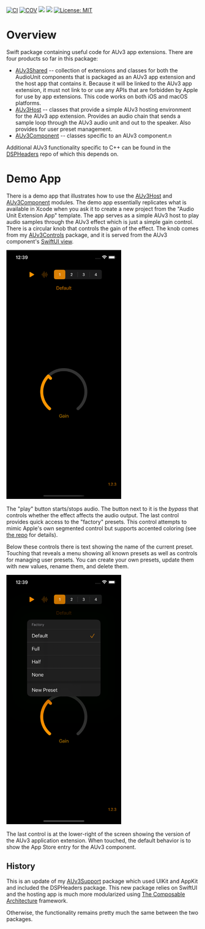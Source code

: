 [![CI](https://github.com/bradhowes/auv3-support/actions/workflows/CI.yml/badge.svg)](https://github.com/bradhowes/auv3-support/actions/workflows/CI.yml)
[![COV](https://img.shields.io/endpoint?url=https://gist.github.com/bradhowes/8a47cae880f266d624470c768706af2c/raw/auv3-support-coverage.json)](https://github.com/bradhowes/auv3-support/blob/main/.github/workflows/CI.yml)
[![](https://img.shields.io/endpoint?url=https%3A%2F%2Fswiftpackageindex.com%2Fapi%2Fpackages%2Fbradhowes%2Fauv3-support%2Fbadge%3Ftype%3Dswift-versions)](https://swiftpackageindex.com/bradhowes/auv3-support)
[![](https://img.shields.io/endpoint?url=https%3A%2F%2Fswiftpackageindex.com%2Fapi%2Fpackages%2Fbradhowes%2Fauv3-support%2Fbadge%3Ftype%3Dplatforms)](https://swiftpackageindex.com/bradhowes/auv3-support)
[![License: MIT](https://img.shields.io/badge/License-MIT-A31F34.svg)](https://opensource.org/licenses/MIT)

# Overview

Swift package containing useful code for AUv3 app extensions. There are four products so far in this package:

- [AUv3Shared][s] -- collection of extensions and classes for both the AudioUnit components that is packaged
  as an AUv3 app extension and the host app that contains it. Because it will be linked to the AUv3 app
  extension, it must not link to or use any APIs that are forbidden by Apple for use by app extensions.
  This code works on both iOS and macOS platforms.
- [AUv3Host][h] -- classes that provide a simple AUv3 hosting environment for the AUv3 app extension.
  Provides an audio chain that sends a sample loop through the AUv3 audio unit and out to the speaker. Also
  provides for user preset management.
- [AUv3Component][c] -- classes specific to an AUv3 component.n

Additional AUv3 functionality specific to C++ can be found in the [DSPHeaders][dh] repo of which this depends on.

# Demo App

There is a demo app that illustrates how to use the [AUv3Host][h] and [AUv3Component][c] modules. The demo app
essentially replicates what is available in Xcode when you ask it to create a new project from the "Audio Unit Extension
App" template. The app serves as a simple AUv3 host to play audio samples through the AUv3 effect which is just a simple
gain control. There is a circular knob that controls the gain of the effect. The knob comes from my [AUv3Controls][ac]
package, and it is served from the AUv3 component's [SwiftUI view](AUv3Demo/AUv3DemoExtension/UI/AUMainView.swift).

<img src="media/AUv3Demo.png" width="300">

The "play" button starts/stops audio. The button next to it is the _bypass_ that controls whether the effect affects the
audio output. The last control provides quick access to the "factory" presets. This control attempts to mimic Apple's
own segmented control but supports accented coloring (see [the repo][sc] for details). 

Below these controls there is text showing the name of the current preset. Touching that reveals a menu showing all
known presets as well as controls for managing user presets. You can create your own presets, update them with new
values, rename them, and delete them.

<img src="media/Menu.png" width="300">

The last control is at the lower-right of the screen showing the version of the AUv3 application extension. When
touched, the default behavior is to show the App Store entry for the AUv3 component.

## History

This is an update of my [AUv3Support][old] package which used UIKit and AppKit and included the DSPHeaders package. This
new package relies on SwiftUI and the hosting app is much more modularized using [The Composable Architecture][tca]
framework.

Otherwise, the functionality remains pretty much the same between the two packages.

[s]: Sources/AUv3Shared
[h]: Sources/AUv3Host
[c]: Sources/AUv3Component
[dh]: https://github.com/bradhowes/DSPHeaders
[old]: https://github.com/bradhowes/AUv3Support
[tca]: https://github.com/pointfreeco/swift-composable-architecture
[ac]: https://github.com/bradhowes/AUv3Controls
[sc]: https://github.com/bradhowes/brh-segmented-control

